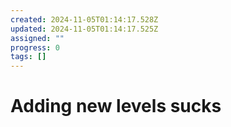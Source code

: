 ```yaml
---
created: 2024-11-05T01:14:17.528Z
updated: 2024-11-05T01:14:17.525Z
assigned: ""
progress: 0
tags: []
---
```


# Adding new levels sucks
